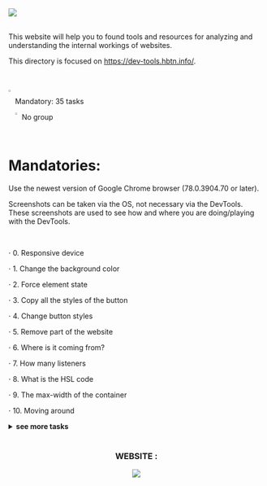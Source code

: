 <img src="https://github.com/TessierV/holbertonschool-web_front_end/assets/113889290/4cc59395-debc-4dfa-aa66-745f452e6dfc" />
<br>
<br>


<p>This website will help you to found tools and resources for analyzing and understanding the internal workings of websites.</p>
<p>This directory is focused on <a href="https://dev-tools.hbtn.info/" target="_blank">https://dev-tools.hbtn.info/</a>.</p>
<br><br>
<img align="left" width="2%" alt="Github" src="https://github.com/TessierV/TessierV/assets/113889290/75f76703-549a-45ed-8091-9fdc76ed72eb" />
<p align="left">Mandatory: 35 tasks</p>
<img align="left" width="2%" alt="Github" src="https://github.com/TessierV/TessierV/assets/113889290/f68c3441-c4fe-4af2-90db-a0eb69922241" />
<p align="left">No group</p>

<br>
<h1  align="left">Mandatories:</h1>
<p>Use the newest version of Google Chrome browser (78.0.3904.70 or later).</p>
<p>Screenshots can be taken via the OS, not necessary via the DevTools. These screenshots are used to see how and where you are doing/playing with the DevTools.</p>
<br> 
<p align="left">⋅ 0. Responsive device</p>
<p align="left">⋅ 1. Change the background color</p>
<p align="left">⋅ 2. Force element state</p>
<p align="left">⋅ 3. Copy all the styles of the button</p>
<p align="left">⋅ 4. Change button styles</p>
<p align="left">⋅ 5. Remove part of the website</p>
<p align="left">⋅ 6. Where is it coming from?</p>
<p align="left">⋅ 7. How many listeners</p>
<p align="left">⋅ 8. What is the HSL code</p>
<p align="left">⋅ 9. The max-width of the container</p>
<p align="left">⋅ 10. Moving around</p>

<details>
    <summary>
        <b>see more tasks</b>
    </summary>
    <br/>
    <p align="left">⋅ 11. Coverage</p>
    <p align="left">⋅ 12. Emulate the print version of the webpage</p>
    <p align="left">⋅ 13. Using the console</p>
    <p align="left">⋅ 14. Write code in the console</p>
    <p align="left">⋅ 15. Holberton web framework</p>
    <p align="left">⋅ 16. Homepage weight</p>
    <p align="left">⋅ 17. Number of requests</p>
    <p align="left">⋅ 18. Number of CSS files</p>
    <p align="left">⋅ 19. Number of images</p>
    <p align="left">⋅ 20. Favicon image type</p>
    <p align="left">⋅ 21. Font library</p>
    <p align="left">⋅ 22. XHR calls</p>
    <p align="left">⋅ 23. Audits panel</p>
    <p align="left">⋅ 24. Static assets</p>
    <p align="left">⋅ 25. Accessibility</p>
    <p align="left">⋅ 26. No alt</p>
    <p align="left">⋅ 27. Best practices</p>
    <p align="left">⋅ 28. SEO</p>
    <p align="left">⋅ 29. Sources</p>
    <p align="left">⋅ 30. Block CSS files</p>
    <p align="left">⋅ 31. Application panel</p>
    <p align="left">⋅ 32. Service workers</p>
    <p align="left">⋅ 33. Security</p>
    <p align="left">⋅ 34. Expiration date</p>
</details>
<br>
<div align="center">
<h3>WEBSITE :</h3>
<img align="center"  src="https://github.com/TessierV/holbertonschool-web-development/assets/113889290/9852b2c1-a5db-48c4-963f-cbcf14a6190b" />
</div>
